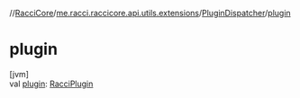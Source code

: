 //[RacciCore](../../../index.md)/[me.racci.raccicore.api.utils.extensions](../index.md)/[PluginDispatcher](index.md)/[plugin](plugin.md)

# plugin

[jvm]\
val [plugin](plugin.md): [RacciPlugin](../../me.racci.raccicore/-racci-plugin/index.md)
